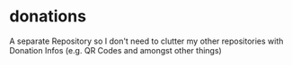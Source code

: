 # donations
A separate Repository so I don't need to clutter my other repositories with Donation Infos (e.g. QR Codes and amongst other things)
